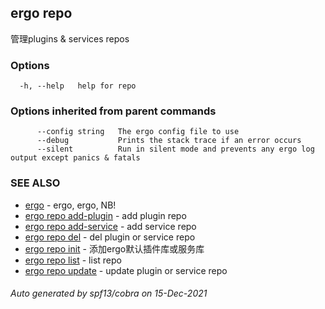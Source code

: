 ## ergo repo

管理plugins & services repos

### Options

```
  -h, --help   help for repo
```

### Options inherited from parent commands

```
      --config string   The ergo config file to use
      --debug           Prints the stack trace if an error occurs
      --silent          Run in silent mode and prevents any ergo log output except panics & fatals
```

### SEE ALSO

* [ergo](ergo.md)	 - ergo, ergo, NB!
* [ergo repo add-plugin](ergo_repo_add-plugin.md)	 - add plugin repo
* [ergo repo add-service](ergo_repo_add-service.md)	 - add service repo
* [ergo repo del](ergo_repo_del.md)	 - del plugin or service repo
* [ergo repo init](ergo_repo_init.md)	 - 添加ergo默认插件库或服务库
* [ergo repo list](ergo_repo_list.md)	 - list repo
* [ergo repo update](ergo_repo_update.md)	 - update plugin or service repo

###### Auto generated by spf13/cobra on 15-Dec-2021
